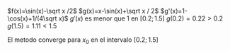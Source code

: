 $f(x)=\sin(x)-\sqrt x /2$
$g(x)=x-\sin(x)+\sqrt x / 2$
$g'(x)=1-\cos(x)+1/(4\sqrt x)$
$g'(x)$ es menor que $1$ en $[0.2;1.5]$
$g(0.2)=0.22 > 0.2$
$g(1.5)=1.11 < 1.5$

El metodo converge para $x_0$ en el intervalo $[0.2;1.5]$